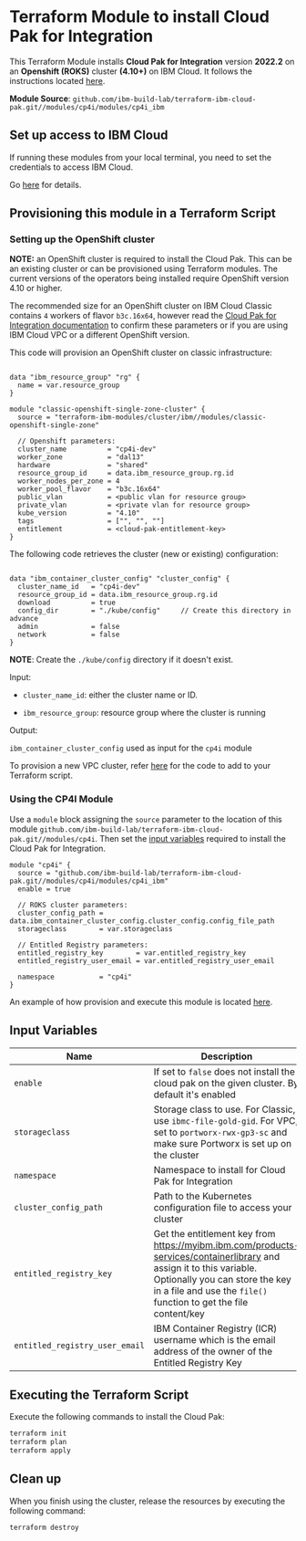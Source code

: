 # Terraform Module to install Cloud Pak for Integration

This Terraform Module installs **Cloud Pak for Integration** version **2022.2** on an **Openshift (ROKS)** cluster **(4.10+)** on IBM Cloud. It follows the instructions located [here](https://www.ibm.com/docs/en/cloud-paks/cp-integration/2022.2?topic=installing-overview-installation).

**Module Source**: `github.com/ibm-build-lab/terraform-ibm-cloud-pak.git//modules/cp4i/modules/cp4i_ibm`

## Set up access to IBM Cloud

If running these modules from your local terminal, you need to set the credentials to access IBM Cloud.

Go [here](../CREDENTIALS.md) for details.

## Provisioning this module in a Terraform Script

### Setting up the OpenShift cluster

**NOTE:** an OpenShift cluster is required to install the Cloud Pak. This can be an existing cluster or can be provisioned using Terraform modules. The current versions of the operators being installed require OpenShift version 4.10 or higher.

The recommended size for an OpenShift cluster on IBM Cloud Classic contains `4` workers of flavor `b3c.16x64`, however read the [Cloud Pak for Integration documentation](https://www.ibm.com/docs/en/cloud-paks/cp-integration) to confirm these parameters or if you are using IBM Cloud VPC or a different OpenShift version.

This code will provision an OpenShift cluster on classic infrastructure: 
```hcl

data "ibm_resource_group" "rg" {
  name = var.resource_group
}

module "classic-openshift-single-zone-cluster" {
  source = "terraform-ibm-modules/cluster/ibm//modules/classic-openshift-single-zone"

  // Openshift parameters:
  cluster_name          = "cp4i-dev"
  worker_zone           = "dal13"
  hardware              = "shared"
  resource_group_id     = data.ibm_resource_group.rg.id
  worker_nodes_per_zone = 4
  worker_pool_flavor    = "b3c.16x64"
  public_vlan           = <public vlan for resource group>
  private_vlan          = <private vlan for resource group>
  kube_version          = "4.10"
  tags                  = ["", "", ""]
  entitlement           = <cloud-pak-entitlement-key>
}
```
The following code retrieves the cluster (new or existing) configuration:

```hcl

data "ibm_container_cluster_config" "cluster_config" {
  cluster_name_id   = "cp4i-dev"
  resource_group_id = data.ibm_resource_group.rg.id
  download          = true
  config_dir        = "./kube/config"     // Create this directory in advance
  admin             = false
  network           = false
}
```
**NOTE**: Create the `./kube/config` directory if it doesn't exist.

Input:

- `cluster_name_id`: either the cluster name or ID.

- `ibm_resource_group`:  resource group where the cluster is running

Output:

`ibm_container_cluster_config` used as input for the `cp4i` module

To provision a new VPC cluster, refer [here](https://github.com/ibm-build-lab/terraform-ibm-cloud-pak/tree/main/modules/roks#building-a-new-roks-cluster) for the code to add to your Terraform script.

### Using the CP4I Module

Use a `module` block assigning the `source` parameter to the location of this module `github.com/ibm-build-lab/terraform-ibm-cloud-pak.git//modules/cp4i`. Then set the [input variables](#input-variables) required to install the Cloud Pak for Integration.

```hcl
module "cp4i" {
  source = "github.com/ibm-build-lab/terraform-ibm-cloud-pak.git//modules/cp4i/modules/cp4i_ibm"
  enable = true

  // ROKS cluster parameters:
  cluster_config_path = data.ibm_container_cluster_config.cluster_config.config_file_path
  storageclass        = var.storageclass

  // Entitled Registry parameters:
  entitled_registry_key        = var.entitled_registry_key
  entitled_registry_user_email = var.entitled_registry_user_email

  namespace           = "cp4i"
}
```

An example of how provision and execute this module is located [here](../../examples/cp4i).

## Input Variables

| Name                               | Description                                                                                                                                                                                                                | Default                     | Required |
| ---------------------------------- | -------------------------------------------------------------------------------------------------------------------------------------------------------------------------------------------------------------------------- | --------------------------- | -------- |
| `enable`                           | If set to `false` does not install the cloud pak on the given cluster. By default it's enabled  | `true`                      | No       |
| `storageclass`                           | Storage class to use.  For Classic, use `ibmc-file-gold-gid`. For VPC, set to `portworx-rwx-gp3-sc` and make sure Portworx is set up on the cluster                                                | `ibmc-file-gold-gid`                      | No       |
| `namespace`                           | Namespace to install for Cloud Pak for Integration | `cp4i`                      | No       |
| `cluster_config_path`                           | Path to the Kubernetes configuration file to access your cluster | `./.kube/config`                      | No       |
| `entitled_registry_key`            | Get the entitlement key from https://myibm.ibm.com/products-services/containerlibrary and assign it to this variable. Optionally you can store the key in a file and use the `file()` function to get the file content/key |                             | Yes      |
| `entitled_registry_user_email`     | IBM Container Registry (ICR) username which is the email address of the owner of the Entitled Registry Key |                             | Yes      |

## Executing the Terraform Script

Execute the following commands to install the Cloud Pak:

```bash
terraform init
terraform plan
terraform apply
```

## Clean up

When you finish using the cluster, release the resources by executing the following command:

```bash
terraform destroy
```
